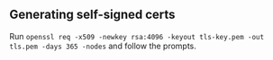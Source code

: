 Generating self-signed certs
----------------------------

Run `openssl req -x509 -newkey rsa:4096 -keyout tls-key.pem -out tls.pem -days 365 -nodes` and follow the prompts.

